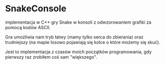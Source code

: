 # SnakeConsole

implementacja w C++ gry Snake w konsoli z odwzorowaniem grafiki za pomocą kodów ASCII. 

Gra umożliwia nam tryb łatwy (mamy tylko serca do zbierania) oraz trudniejszy (na mapie losowo pojawiają się kolce o które możemy się skuć).



Jest to implementacja z czasów moich początków programowania, gdy pierwszy raz zrobiłem coś sam "większego".
